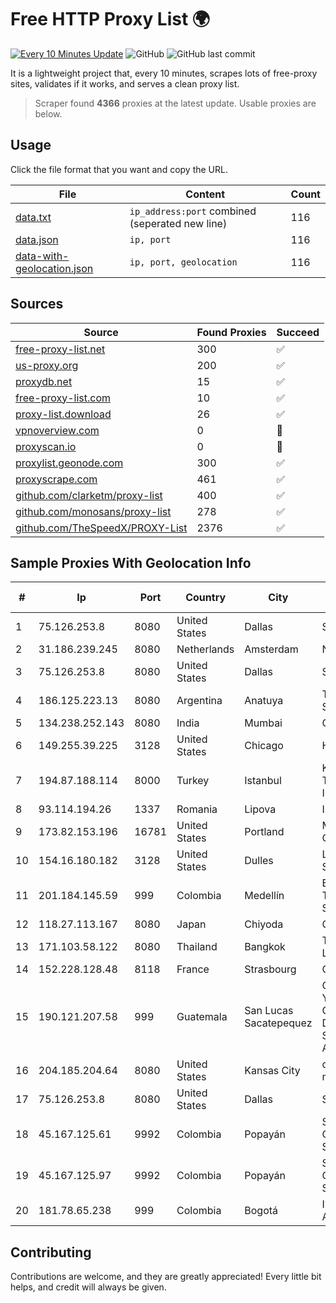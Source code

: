 
# Free HTTP Proxy List 🌍

[![Every 10 Minutes Update](https://github.com/mertguvencli/http-proxy-list/actions/workflows/main.yml/badge.svg?branch=main)](https://github.com/mertguvencli/http-proxy-list/actions/workflows/main.yml)
![GitHub](https://img.shields.io/github/license/mertguvencli/http-proxy-list)
![GitHub last commit](https://img.shields.io/github/last-commit/mertguvencli/http-proxy-list)

It is a lightweight project that, every 10 minutes, scrapes lots of free-proxy sites, validates if it works, and serves a clean proxy list.


> Scraper found **4366** proxies at the latest update. Usable proxies are below.

## Usage

Click the file format that you want and copy the URL.


|File|Content|Count|
|----|-------|-----|
|[data.txt](https://raw.githubusercontent.com/mertguvencli/http-proxy-list/main/proxy-list/data.txt)|`ip_address:port` combined (seperated new line)|116|
|[data.json](https://raw.githubusercontent.com/mertguvencli/http-proxy-list/main/proxy-list/data.json)|`ip, port`|116|
|[data-with-geolocation.json](https://raw.githubusercontent.com/mertguvencli/http-proxy-list/main/proxy-list/data-with-geolocation.json)|`ip, port, geolocation`|116|

## Sources

|Source|Found Proxies|Succeed|
|------|-------------|-------|
|[free-proxy-list.net](https://free-proxy-list.net)|300|✅|
|[us-proxy.org](https://www.us-proxy.org)|200|✅|
|[proxydb.net](http://proxydb.net)|15|✅|
|[free-proxy-list.com](https://free-proxy-list.com/?page=&port=&type%5B%5D=http&type%5B%5D=https&up_time=0&search=Search)|10|✅|
|[proxy-list.download](https://www.proxy-list.download/HTTP)|26|✅|
|[vpnoverview.com](https://vpnoverview.com/privacy/anonymous-browsing/free-proxy-servers)|0|🚫|
|[proxyscan.io](https://www.proxyscan.io)|0|🚫|
|[proxylist.geonode.com](https://proxylist.geonode.com/api/proxy-list?limit=300&page=1&sort_by=lastChecked&sort_type=desc&protocols=http,https)|300|✅|
|[proxyscrape.com](https://api.proxyscrape.com/v2/?request=displayproxies&protocol=http&timeout=10000&country=all&ssl=all&anonymity=all)|461|✅|
|[github.com/clarketm/proxy-list](https://raw.githubusercontent.com/clarketm/proxy-list/master/proxy-list-raw.txt)|400|✅|
|[github.com/monosans/proxy-list](https://raw.githubusercontent.com/monosans/proxy-list/main/proxies/http.txt)|278|✅|
|[github.com/TheSpeedX/PROXY-List](https://raw.githubusercontent.com/TheSpeedX/PROXY-List/master/http.txt)|2376|✅|


## Sample Proxies With Geolocation Info

|#|Ip|Port|Country|City|Internet Service Provider|
|-|--|----|-------|----|-------------------------|
|1|75.126.253.8|8080|United States|Dallas|SoftLayer|
|2|31.186.239.245|8080|Netherlands|Amsterdam|NetSkope Inc|
|3|75.126.253.8|8080|United States|Dallas|SoftLayer|
|4|186.125.223.13|8080|Argentina|Anatuya|Telecom Argentina S.A.|
|5|134.238.252.143|8080|India|Mumbai|Google LLC|
|6|149.255.39.225|3128|United States|Chicago|HIVELOCITY, Inc.|
|7|194.87.188.114|8000|Turkey|Istanbul|Kadir Huseyin Tezcan Nosspeed Internet Teknolojileri|
|8|93.114.194.26|1337|Romania|Lipova|Interkvm Host SRL|
|9|173.82.153.196|16781|United States|Portland|Multacom Corporation|
|10|154.16.180.182|3128|United States|Dulles|LYIT Internet Services|
|11|201.184.145.59|999|Colombia|Medellín|EPM Telecomunicaciones S.A. E.S.P.|
|12|118.27.113.167|8080|Japan|Chiyoda|GMO Internet, Inc.|
|13|171.103.58.122|8080|Thailand|Bangkok|True Internet Co., Ltd.|
|14|152.228.128.48|8118|France|Strasbourg|OVH SAS|
|15|190.121.207.58|999|Guatemala|San Lucas Sacatepequez|CENTRAL DE REDES Y COMUNICACIONES DE GUATEMALA, SOCIEDAD ANONIMA|
|16|204.185.204.64|8080|United States|Kansas City|org-morenet.more.net|
|17|75.126.253.8|8080|United States|Dallas|SoftLayer|
|18|45.167.125.61|9992|Colombia|Popayán|Sepcom Comunicaciones SAS|
|19|45.167.125.97|9992|Colombia|Popayán|Sepcom Comunicaciones SAS|
|20|181.78.65.238|999|Colombia|Bogotá|IFX Networks Argentina S.R.L|



## Contributing

Contributions are welcome, and they are greatly appreciated! Every
little bit helps, and credit will always be given.

